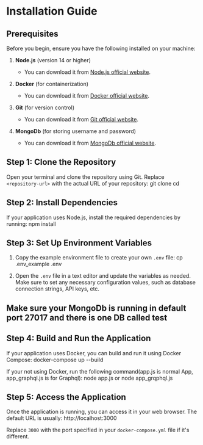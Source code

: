 # Installation Guide

## Prerequisites
Before you begin, ensure you have the following installed on your machine:

1. **Node.js** (version 14 or higher)
   - You can download it from [Node.js official website](https://nodejs.org/).

2. **Docker** (for containerization)
   - You can download it from [Docker official website](https://www.docker.com/get-started).

3. **Git** (for version control)
   - You can download it from [Git official website](https://git-scm.com/).

4. **MongoDb** (for storing username and password)
    - You can download it from [MongoDb official website](https://www.mongodb.com/).

## Step 1: Clone the Repository
Open your terminal and clone the repository using Git. Replace `<repository-url>` with the actual URL of your repository:
git clone <repository-url>
cd <repository-name>

## Step 2: Install Dependencies
If your application uses Node.js, install the required dependencies by running:
npm install

## Step 3: Set Up Environment Variables
1. Copy the example environment file to create your own `.env` file:
cp .env_example .env

2. Open the `.env` file in a text editor and update the variables as needed. Make sure to set any necessary configuration values, such as database connection strings, API keys, etc.

## Make sure your MongoDb is running in default port 27017 and there is one DB called test

## Step 4: Build and Run the Application
If your application uses Docker, you can build and run it using Docker Compose:
docker-compose up --build

If your not using Docker, run the following command(app.js is normal App, app_graphql.js is for Graphql):
node app.js or node app_grqphql.js

## Step 5: Access the Application
Once the application is running, you can access it in your web browser. The default URL is usually:
http://localhost:3000

Replace `3000` with the port specified in your `docker-compose.yml` file if it's different.